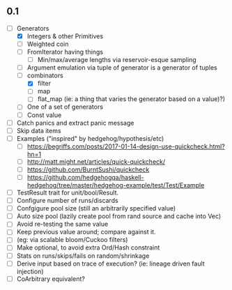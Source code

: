 ## 0.1

* [ ] Generators
  * [X] Integers & other Primitives
  * [ ] Weighted coin
  * [ ] FromIterator having things
    * [ ] Min/max/average lengths via reservoir-esque sampling
  * [ ] Argument emulation via tuple of generator is a generator of tuples
  * [ ] combinators
    * [X] filter
    * [ ] map
    * [ ] flat_map (ie: a thing that varies the generator based on a value)?)
  * [ ] One of a set of generators
  * [ ] Const value
* [ ] Catch panics and extract panic message
* [ ] Skip data items
* [ ] Examples ("inspired" by hedgehog/hypothesis/etc)
  * [ ] https://begriffs.com/posts/2017-01-14-design-use-quickcheck.html?hn=1
  * [ ] http://matt.might.net/articles/quick-quickcheck/
  * [ ] https://github.com/BurntSushi/quickcheck
  * [ ] https://github.com/hedgehogqa/haskell-hedgehog/tree/master/hedgehog-example/test/Test/Example
* [ ] TestResult trait for unit/bool/Result.
* [ ] Configure number of runs/discards
* [ ] Confgigure pool size (still an arbitrarily specified value)
* [ ] Auto size pool (lazily create pool from rand source and cache into Vec)
* [ ]  Avoid re-testing the same value 
  * [ ] Keep previous value around; compare against it.
  * [ ] (eg: via scalable bloom/Cuckoo filters)
  * [ ] Make optional, to avoid extra Ord/Hash constraint
* [ ] Stats on runs/skips/fails on random/shrinkage
* [ ] Derive input based on trace of execution? (ie: lineage driven fault injection)
* [ ] CoArbitrary equivalent?